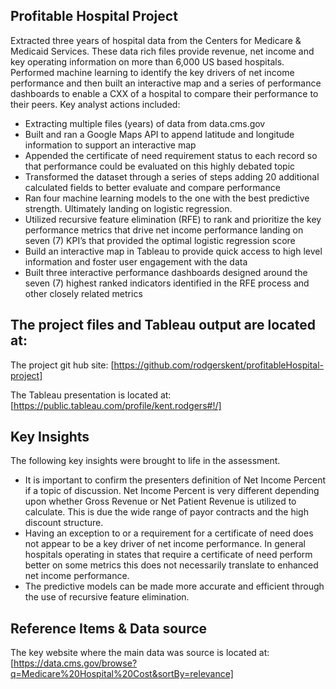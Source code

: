 ## Profitable Hospital Project 
Extracted three years of hospital data from the Centers for Medicare & Medicaid Services. These data rich files provide revenue, net income and key operating information on more than 6,000 US based hospitals. Performed machine learning to identify the key drivers of net income performance and then built an interactive map and a series of performance dashboards to enable a CXX of a hospital to compare their performance to their peers. Key analyst actions included:
* []()Extracting multiple files (years) of data from data.cms.gov
* []()Built and ran a Google Maps API to append latitude and longitude information to support an interactive map
* []()Appended the certificate of need requirement status to each record so that performance could be evaluated on this highly debated topic
* []()Transformed the dataset through a series of steps adding 20 additional calculated fields to better evaluate and compare performance
* []()Ran four machine learning models to the one with the best predictive strength. Ultimately landing on logistic regression.
* []()Utilized recursive feature elimination (RFE) to rank and prioritize the key performance metrics that drive net income performance landing on seven (7) KPI’s that provided the optimal logistic regression score
* []()Build an interactive map in Tableau to provide quick access to high level information and foster user engagement with the data
* []()Built three interactive performance dashboards designed around the seven (7) highest ranked indicators identified in the RFE process and other closely related metrics


## The project files and Tableau output are located at:
The project git hub site: [https://github.com/rodgerskent/profitableHospital-project]

The Tableau presentation is located at: [https://public.tableau.com/profile/kent.rodgers#!/]


## Key Insights
The following key insights were brought to life in the assessment.
* []()It is important to confirm the presenters definition of Net Income Percent if a topic of discussion. Net Income Percent is very different depending upon whether Gross Revenue or Net Patient Revenue is utilized to calculate. This is due the wide range of payor contracts and the high discount structure. 
* []()Having an exception to or a requirement for a certificate of need does not appear to be a key driver of net income performance. In general hospitals operating in states that require a certificate of need perform better on some metrics this does not necessarily translate to enhanced net income performance. 
* []()The predictive models can be made more accurate and efficient through the use of recursive feature elimination. 

## Reference Items & Data source
The key website where the main data was source is located at: [https://data.cms.gov/browse?q=Medicare%20Hospital%20Cost&sortBy=relevance]
